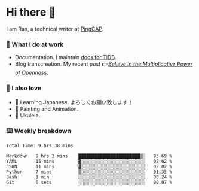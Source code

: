 # Hi there 👋

I am Ran, a technical writer at [PingCAP](https://pingcap.com/).

### 📝 What I do at work

- Documentation. I maintain [docs for TiDB](https://github.com/pingcap/docs).
- Blog transcreation. My recent post 👉[*Believe in the Multiplicative Power of Openness*](https://pingcap.com/blog/believe-in-the-multiplicative-power-of-openness-open-source-community).

### 🤠 I also love

- 💬 Learning Japanese. よろしくお願い致します！
- 🎨 Painting and Animation.
- 🎵 Ukulele.

### ⌨️ Weekly breakdown

<!--START_SECTION:waka-->

```text
Total Time: 9 hrs 38 mins

Markdown   9 hrs 2 mins    ███████████████████████▒░   93.69 %
YAML       15 mins         ▓░░░░░░░░░░░░░░░░░░░░░░░░   02.62 %
JSON       11 mins         ▓░░░░░░░░░░░░░░░░░░░░░░░░   02.02 %
Python     7 mins          ▒░░░░░░░░░░░░░░░░░░░░░░░░   01.35 %
Bash       1 min           ░░░░░░░░░░░░░░░░░░░░░░░░░   00.24 %
Git        0 secs          ░░░░░░░░░░░░░░░░░░░░░░░░░   00.07 %
```

<!--END_SECTION:waka-->
